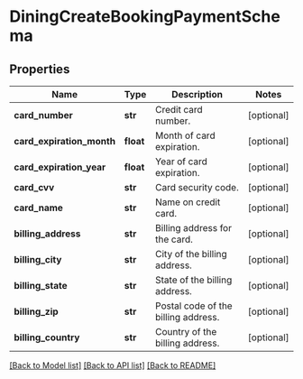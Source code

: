 # DiningCreateBookingPaymentSchema

## Properties
Name | Type | Description | Notes
------------ | ------------- | ------------- | -------------
**card_number** | **str** | Credit card number. | [optional] 
**card_expiration_month** | **float** | Month of card expiration. | [optional] 
**card_expiration_year** | **float** | Year of card expiration. | [optional] 
**card_cvv** | **str** | Card security code. | [optional] 
**card_name** | **str** | Name on credit card. | [optional] 
**billing_address** | **str** | Billing address for the card. | [optional] 
**billing_city** | **str** | City of the billing address. | [optional] 
**billing_state** | **str** | State of the billing address. | [optional] 
**billing_zip** | **str** | Postal code of the billing address. | [optional] 
**billing_country** | **str** | Country of the billing address. | [optional] 

[[Back to Model list]](../README.md#documentation-for-models) [[Back to API list]](../README.md#documentation-for-api-endpoints) [[Back to README]](../README.md)

